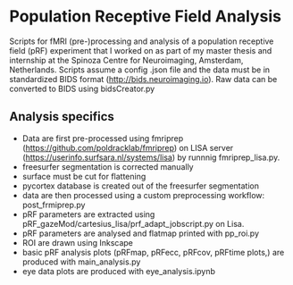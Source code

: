 # Population Receptive Field Analysis

Scripts for fMRI (pre-)processing and analysis of a population receptive field (pRF) experiment that I worked on as part of my master thesis and internship at the Spinoza Centre for Neuroimaging, Amsterdam, Netherlands. Scripts assume a config .json file and the data must be in standardized BIDS format (http://bids.neuroimaging.io). Raw data can be converted to BIDS using bidsCreator.py


## Analysis specifics

- Data are first pre-processed using fmriprep (https://github.com/poldracklab/fmriprep) on LISA server (https://userinfo.surfsara.nl/systems/lisa) by runnnig fmriprep_lisa.py.
- freesurfer segmentation is corrected manually
- surface must be cut for flattening
- pycortex database is created out of the freesurfer segmentation
- data are then processed using a custom preprocessing workflow: post_frmiprep.py
- pRF parameters are extracted using pRF_gazeMod/cartesius_lisa/prf_adapt_jobscript.py on Lisa.
- pRF parameters are analysed and flatmap printed with pp_roi.py
- ROI are drawn using Inkscape
- basic pRF analysis plots (pRFmap, pRFecc, pRFcov, pRFtime plots,) are produced with main_analysis.py
- eye data plots are produced with eye_analysis.ipynb

